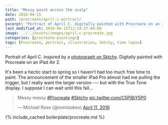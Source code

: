 ```yaml
---
title: "Messy paint across the scalp"
date: 2016-04-15
path: /procreate/april-c-portrait/
excerpt: "Portrait of April C. digitally painted with Procreate on an iPad."
last_modified_at: 2016-04-15T12:14:37-04:00
image: ../../assets/images/april-c-procreate.jpg
categories: [procreate-paintings]
tags: [Procreate, portrait, illustration, Sktchy, time lapse]
---
```


Portrait of April C. inspired by a [photograph on Sktchy](https://sktchy.com/idj87H). Digitally painted with Procreate on an iPad Air 2.

It's been a hectic start to spring so I haven't had too much free time to paint. The announcement of the smaller iPad Pro almost had me pulling the trigger, but I really want the larger version --- but with the True Tone display. I suppose I can wait until this fall...

<blockquote class="twitter-video" data-lang="en"><p lang="en" dir="ltr">Messy messy <a href="https://twitter.com/hashtag/Procreate?src=hash">#Procreate</a> <a href="https://twitter.com/hashtag/Sktchy?src=hash">#Sktchy</a> <a href="https://t.co/C5PjBiY5P0">pic.twitter.com/C5PjBiY5P0</a></p>&mdash; Michael Rose (@mmistakes) <a href="https://twitter.com/mmistakes/status/719340953656508416">April 11, 2016</a></blockquote>
<script async src="//platform.twitter.com/widgets.js" charset="utf-8"></script>

{% include_cached boilerplate/procreate.md %}
